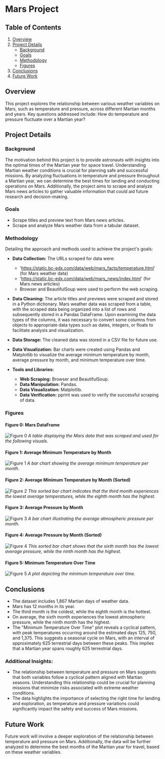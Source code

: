 # Mars Project

## Table of Contents
1. [Overview](#overview)
2. [Project Details](#project-details)
   - [Background](#background)
   - [Goals](#goals)
   - [Methodology](#methodology)
   - [Figures](#figures)
3. [Conclusions](#conclusions)
4. [Future Work](#future-work)

## Overview

This project explores the relationship between various weather variables on Mars, such as temperature and pressure, across different Martian months and years. Key questions addressed include: How do temperature and pressure fluctuate over a Martian year? 

## Project Details

### Background

The motivation behind this project is to provide astronauts with insights into the optimal times of the Martian year for space travel. Understanding Martian weather conditions is crucial for planning safe and successful missions. By analyzing fluctuations in temperature and pressure throughout a Martian year, we can determine the best times for landing and conducting operations on Mars. Additionally, the project aims to scrape and analyze Mars news articles to gather valuable information that could aid future research and decision-making.

### Goals

- Scrape titles and preview text from Mars news articles.
- Scrape and analyze Mars weather data from a tabular dataset.

### Methodology

Detailing the approach and methods used to achieve the project's goals:

- **Data Collection:** The URLs scraped for data were:
  - 'https://static.bc-edx.com/data/web/mars_facts/temperature.html' (for Mars weather data)
  - 'https://static.bc-edx.com/data/web/mars_news/index.html' (for Mars news articles)
  - Browser and BeautifulSoup were used to perform the web scraping.

- **Data Cleaning:** The article titles and previews were scraped and stored in a Python dictionary. Mars weather data was scraped from a table, with the scraped data being organized into a list of rows and subsequently stored in a Pandas DataFrame. Upon examining the data types of the columns, it was necessary to convert some columns from objects to appropriate data types such as dates, integers, or floats to facilitate analysis and visualization.

- **Data Storage:** The cleaned data was stored in a CSV file for future use.

- **Data Visualization:** Bar charts were created using Pandas and Matplotlib to visualize the average minimum temperature by month, average pressure by month, and minimum temperature over time.

- **Tools and Libraries:** 
  - **Web Scraping:** Browser and BeautifulSoup.
  - **Data Manipulation:** Pandas.
  - **Data Visualization:** Matplotlib.
  - **Data Verification:** pprint was used to verify the successful scraping of data.

### Figures

#### Figure 0: Mars DataFrame
![Figure 0](https://github.com/pixare7/mars-project/blob/main/images/fig0.png)
*A table displaying the Mars data that was scraped and used for the following visuals.*

#### Figure 1: Average Minimum Temperature by Month
![Figure 1](https://github.com/pixare7/mars-project/blob/main/images/fig1.png)
*A bar chart showing the average minimum temperature per month.*

#### Figure 2: Average Minimum Temperature by Month (Sorted)
![Figure 2](https://github.com/pixare7/mars-project/blob/main/images/fig2.png)
*This sorted bar chart indicates that the third month experiences the lowest average temperatures, while the eighth month has the highest.*

#### Figure 3: Average Pressure by Month
![Figure 3](https://github.com/pixare7/mars-project/blob/main/images/fig3.png)
*A bar chart illustrating the average atmospheric pressure per month.*

#### Figure 4: Average Pressure by Month (Sorted)
![Figure 4](https://github.com/pixare7/mars-project/blob/main/images/fig4.png)
*This sorted bar chart shows that the sixth month has the lowest average pressure, while the ninth month has the highest.*

#### Figure 5: Minimum Temperature Over Time
![Figure 5](https://github.com/pixare7/mars-project/blob/main/images/fig5.png)
*A plot depicting the minimum temperature over time.*

## Conclusions

- The dataset includes 1,867 Martian days of weather data.
- Mars has 12 months in its year.
- The third month is the coldest, while the eighth month is the hottest.
- On average, the sixth month experiences the lowest atmospheric pressure, while the ninth month has the highest.
- The "Minimum Temperature Over Time" plot reveals a cyclical pattern, with peak temperatures occurring around the estimated days 125, 750, and 1,375. This suggests a seasonal cycle on Mars, with an interval of approximately 625 terrestrial days between these peaks. This implies that a Martian year spans roughly 625 terrestrial days.

### Additional Insights:

- The relationship between temperature and pressure on Mars suggests that both variables follow a cyclical pattern aligned with Martian seasons. Understanding this relationship could be crucial for planning missions that minimize risks associated with extreme weather conditions.
- The data highlights the importance of selecting the right time for landing and exploration, as temperature and pressure variations could significantly impact the safety and success of Mars missions.

## Future Work

Future work will involve a deeper exploration of the relationship between temperature and pressure on Mars. Additionally, the data will be further analyzed to determine the best months of the Martian year for travel, based on these weather variables.

